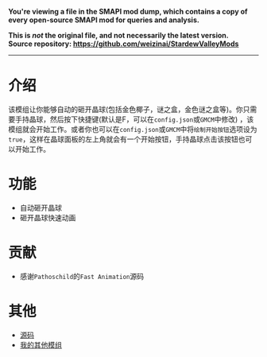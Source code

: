 **You're viewing a file in the SMAPI mod dump, which contains a copy of every open-source SMAPI mod
for queries and analysis.**

**This is _not_ the original file, and not necessarily the latest version.**  
**Source repository: https://github.com/weizinai/StardewValleyMods**

----

# 介绍

该模组让你能够自动的砸开晶球(包括金色椰子，谜之盒，金色谜之盒等)。你只需要手持晶球，然后按下快捷键(默认是F，可以在`config.json`或`GMCM`中修改)
，该模组就会开始工作。或者你也可以在`config.json`或`GMCM`中将`绘制开始按钮`选项设为`true`，这样在晶球面板的左上角就会有一个开始按钮，手持晶球点击该按钮也可以开始工作。

# 功能

- 自动砸开晶球
- 砸开晶球快速动画

# 贡献

- 感谢`Pathoschild`的`Fast Animation`源码

# 其他

- [源码](https://github.com/weizinai/StardewValleyMods)
- [我的其他模组](https://next.nexusmods.com/profile/weizinai/mods?gameId=1303)